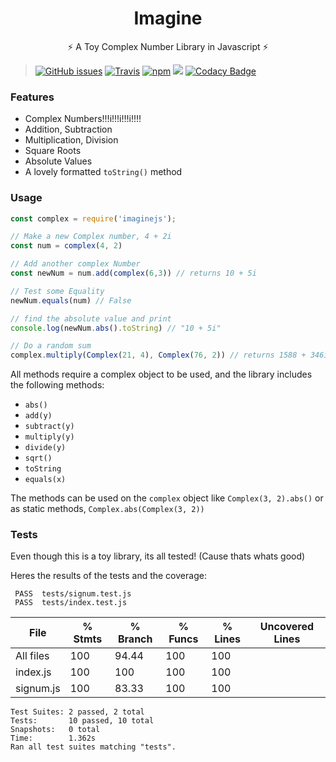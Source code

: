 <h1 align="center">Imagine</h1>
<p align="center">
  ⚡️ A Toy Complex Number Library in Javascript ⚡️
</p>

> [![GitHub issues](https://img.shields.io/github/issues/adamisntdead/Imagine.svg)](https://github.com/adamisntdead/Imagine/issues) 
[![Travis](https://img.shields.io/travis/adamisntdead/Imagine.svg)](https://travis-ci.org/adamisntdead/Imagine)
[![npm](https://img.shields.io/npm/v/imaginejs.svg)](https://www.npmjs.com/package/imaginejs)
![](https://img.shields.io/badge/Code%20Style-Standard-lightgrey.svg)
[![Codacy Badge](https://api.codacy.com/project/badge/Grade/9957af7d170e405bb25a1f7615d13074)](https://www.codacy.com/app/adamisntdead/Imagine?utm_source=github.com&amp;utm_medium=referral&amp;utm_content=adamisntdead/Imagine&amp;utm_campaign=Badge_Grade)

### Features

* Complex Numbers!!!i!!!i!!!i!!!!
* Addition, Subtraction
* Multiplication, Division
* Square Roots
* Absolute Values
* A lovely formatted `toString()` method

### Usage
```Javascript
const complex = require('imaginejs');

// Make a new Complex number, 4 + 2i
const num = complex(4, 2)

// Add another complex Number
const newNum = num.add(complex(6,3)) // returns 10 + 5i

// Test some Equality
newNum.equals(num) // False

// find the absolute value and print
console.log(newNum.abs().toString) // "10 + 5i"

// Do a random sum
complex.multiply(Complex(21, 4), Complex(76, 2)) // returns 1588 + 346i
```

All methods require a complex object to be used, and the library includes the following methods:

* `abs()`
* `add(y)`
* `subtract(y)`
* `multiply(y)`
* `divide(y)`
* `sqrt()`
* `toString`
* `equals(x)`

The methods can be used on the `complex` object like `Complex(3, 2).abs()` or as static methods, `Complex.abs(Complex(3, 2))`

### Tests
Even though this is a toy library, its all tested! (Cause thats whats good)

Heres the results of the tests and the coverage:

```
 PASS  tests/signum.test.js
 PASS  tests/index.test.js
```

File       |  % Stmts | % Branch |  % Funcs |  % Lines |Uncovered Lines |
-----------|----------|----------|----------|----------|----------------|
All files  |      100 |    94.44 |      100 |      100 |                |
 index.js  |      100 |      100 |      100 |      100 |                |
 signum.js |      100 |    83.33 |      100 |      100 |                |

```
Test Suites: 2 passed, 2 total
Tests:       10 passed, 10 total
Snapshots:   0 total
Time:        1.362s
Ran all test suites matching "tests".
```